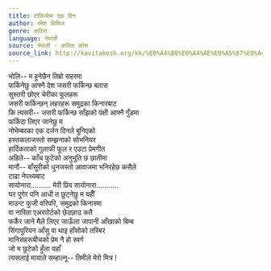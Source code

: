 ```yaml
---
title: टोकियोमा एक दिन
author: रमेश क्षितिज
genre: कविता
language: नेपाली
source: नेपाली - कविता कोश
source_link: http://kavitakosh.org/kk/%E0%A4%B0%E0%A4%AE%E0%A5%87%E0%A4%B6_%E0%A4%95%E0%A5%8D%E0%A4%B7%E0%A4%BF%E0%A4%A4%E0%A4%BF%E0%A4%9C
---
```


भोलि-- म हुनेछैन तिम्रो सहरमा  
फर्किनेछु आफ्नै देश जसरी फर्किन्छ बतास  
सुस्तरी छोएर चेरीका फूलहरू  
जसरी फर्किन्छन् लहरहरू समुद्रका किनारबाट  
कि त्यसरी-- जसरी फर्किन्छ साँझको पंक्षी आफ्नै गुँडमा  
फर्किदा लिएर जानेछु म  
नोभेम्बरका एक दर्जन दिनले बुनिएको  
हस्तकलाजस्तो सम्झनाको सोभनियर  
हार्दिकताको गुलाफी फूल र एउटा प्रेमगीत  
अहिले-- काँच फुटेको अनुभूति छ छातीमा  
मानौं-- बाँसुरीको धुनजस्तो आवाजमा भनिरहेछ कसैले  
टाढा नेपथ्यबाट  
सायोनारा.......... मेरी प्रिय सायोनारा...........  
घर पुगेर पनि आधी त छुट्नेछु म यहींँ  
माउन्ट फुजी वरिपरि, समुद्रको किनारमा  
वा नारिता एअरपोर्टको छेउछाउ कतै  
फर्केर जाने मैले लिएर जाऊँला जापानी आँखाको बिम्ब  
सिंगापुरियन आँसु वा थाइ हाँसोको तस्बिर  
मानिसहरूबीचको प्रेम नै हो स्वर्ग  
जो म छुटेको हुँला यहाँ  
त्यसलाई मायाले सम्हाल्नू-- तिमीले मेरो मित्र !

